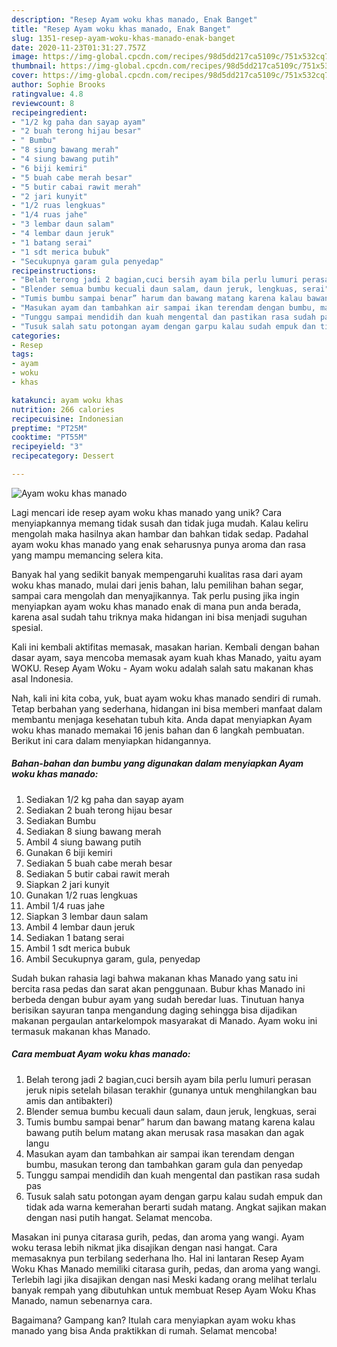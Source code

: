 ```yaml
---
description: "Resep Ayam woku khas manado, Enak Banget"
title: "Resep Ayam woku khas manado, Enak Banget"
slug: 1351-resep-ayam-woku-khas-manado-enak-banget
date: 2020-11-23T01:31:27.757Z
image: https://img-global.cpcdn.com/recipes/98d5dd217ca5109c/751x532cq70/ayam-woku-khas-manado-foto-resep-utama.jpg
thumbnail: https://img-global.cpcdn.com/recipes/98d5dd217ca5109c/751x532cq70/ayam-woku-khas-manado-foto-resep-utama.jpg
cover: https://img-global.cpcdn.com/recipes/98d5dd217ca5109c/751x532cq70/ayam-woku-khas-manado-foto-resep-utama.jpg
author: Sophie Brooks
ratingvalue: 4.8
reviewcount: 8
recipeingredient:
- "1/2 kg paha dan sayap ayam"
- "2 buah terong hijau besar"
- " Bumbu"
- "8 siung bawang merah"
- "4 siung bawang putih"
- "6 biji kemiri"
- "5 buah cabe merah besar"
- "5 butir cabai rawit merah"
- "2 jari kunyit"
- "1/2 ruas lengkuas"
- "1/4 ruas jahe"
- "3 lembar daun salam"
- "4 lembar daun jeruk"
- "1 batang serai"
- "1 sdt merica bubuk"
- "Secukupnya garam gula penyedap"
recipeinstructions:
- "Belah terong jadi 2 bagian,cuci bersih ayam bila perlu lumuri perasan jeruk nipis setelah bilasan terakhir (gunanya untuk menghilangkan bau amis dan antibakteri)"
- "Blender semua bumbu kecuali daun salam, daun jeruk, lengkuas, serai"
- "Tumis bumbu sampai benar” harum dan bawang matang karena kalau bawang putih belum matang akan merusak rasa masakan dan agak langu"
- "Masukan ayam dan tambahkan air sampai ikan terendam dengan bumbu, masukan terong dan tambahkan garam gula dan penyedap"
- "Tunggu sampai mendidih dan kuah mengental dan pastikan rasa sudah pas"
- "Tusuk salah satu potongan ayam dengan garpu kalau sudah empuk dan tidak ada warna kemerahan berarti sudah matang. Angkat sajikan makan dengan nasi putih hangat. Selamat mencoba."
categories:
- Resep
tags:
- ayam
- woku
- khas

katakunci: ayam woku khas 
nutrition: 266 calories
recipecuisine: Indonesian
preptime: "PT25M"
cooktime: "PT55M"
recipeyield: "3"
recipecategory: Dessert

---
```



![Ayam woku khas manado](https://img-global.cpcdn.com/recipes/98d5dd217ca5109c/751x532cq70/ayam-woku-khas-manado-foto-resep-utama.jpg)

Lagi mencari ide resep ayam woku khas manado yang unik? Cara menyiapkannya memang tidak susah dan tidak juga mudah. Kalau keliru mengolah maka hasilnya akan hambar dan bahkan tidak sedap. Padahal ayam woku khas manado yang enak seharusnya punya aroma dan rasa yang mampu memancing selera kita.

Banyak hal yang sedikit banyak mempengaruhi kualitas rasa dari ayam woku khas manado, mulai dari jenis bahan, lalu pemilihan bahan segar, sampai cara mengolah dan menyajikannya. Tak perlu pusing jika ingin menyiapkan ayam woku khas manado enak di mana pun anda berada, karena asal sudah tahu triknya maka hidangan ini bisa menjadi suguhan spesial.

Kali ini kembali aktifitas memasak, masakan harian. Kembali dengan bahan dasar ayam, saya mencoba memasak ayam kuah khas Manado, yaitu ayam WOKU. Resep Ayam Woku - Ayam woku adalah salah satu makanan khas asal Indonesia.


Nah, kali ini kita coba, yuk, buat ayam woku khas manado sendiri di rumah. Tetap berbahan yang sederhana, hidangan ini bisa memberi manfaat dalam membantu menjaga kesehatan tubuh kita. Anda dapat menyiapkan Ayam woku khas manado memakai 16 jenis bahan dan 6 langkah pembuatan. Berikut ini cara dalam menyiapkan hidangannya.

<!--inarticleads1-->

##### Bahan-bahan dan bumbu yang digunakan dalam menyiapkan Ayam woku khas manado:

1. Sediakan 1/2 kg paha dan sayap ayam
1. Sediakan 2 buah terong hijau besar
1. Sediakan  Bumbu
1. Sediakan 8 siung bawang merah
1. Ambil 4 siung bawang putih
1. Gunakan 6 biji kemiri
1. Sediakan 5 buah cabe merah besar
1. Sediakan 5 butir cabai rawit merah
1. Siapkan 2 jari kunyit
1. Gunakan 1/2 ruas lengkuas
1. Ambil 1/4 ruas jahe
1. Siapkan 3 lembar daun salam
1. Ambil 4 lembar daun jeruk
1. Sediakan 1 batang serai
1. Ambil 1 sdt merica bubuk
1. Ambil Secukupnya garam, gula, penyedap


Sudah bukan rahasia lagi bahwa makanan khas Manado yang satu ini bercita rasa pedas dan sarat akan penggunaan. Bubur khas Manado ini berbeda dengan bubur ayam yang sudah beredar luas. Tinutuan hanya berisikan sayuran tanpa mengandung daging sehingga bisa dijadikan makanan pergaulan antarkelompok masyarakat di Manado. Ayam woku ini termasuk makanan khas Manado. 

<!--inarticleads2-->

##### Cara membuat Ayam woku khas manado:

1. Belah terong jadi 2 bagian,cuci bersih ayam bila perlu lumuri perasan jeruk nipis setelah bilasan terakhir (gunanya untuk menghilangkan bau amis dan antibakteri)
1. Blender semua bumbu kecuali daun salam, daun jeruk, lengkuas, serai
1. Tumis bumbu sampai benar” harum dan bawang matang karena kalau bawang putih belum matang akan merusak rasa masakan dan agak langu
1. Masukan ayam dan tambahkan air sampai ikan terendam dengan bumbu, masukan terong dan tambahkan garam gula dan penyedap
1. Tunggu sampai mendidih dan kuah mengental dan pastikan rasa sudah pas
1. Tusuk salah satu potongan ayam dengan garpu kalau sudah empuk dan tidak ada warna kemerahan berarti sudah matang. Angkat sajikan makan dengan nasi putih hangat. Selamat mencoba.


Masakan ini punya citarasa gurih, pedas, dan aroma yang wangi. Ayam woku terasa lebih nikmat jika disajikan dengan nasi hangat. Cara memasaknya pun terbilang sederhana lho. Hal ini lantaran Resep Ayam Woku Khas Manado memiliki citarasa gurih, pedas, dan aroma yang wangi. Terlebih lagi jika disajikan dengan nasi Meski kadang orang melihat terlalu banyak rempah yang dibutuhkan untuk membuat Resep Ayam Woku Khas Manado, namun sebenarnya cara. 

Bagaimana? Gampang kan? Itulah cara menyiapkan ayam woku khas manado yang bisa Anda praktikkan di rumah. Selamat mencoba!
